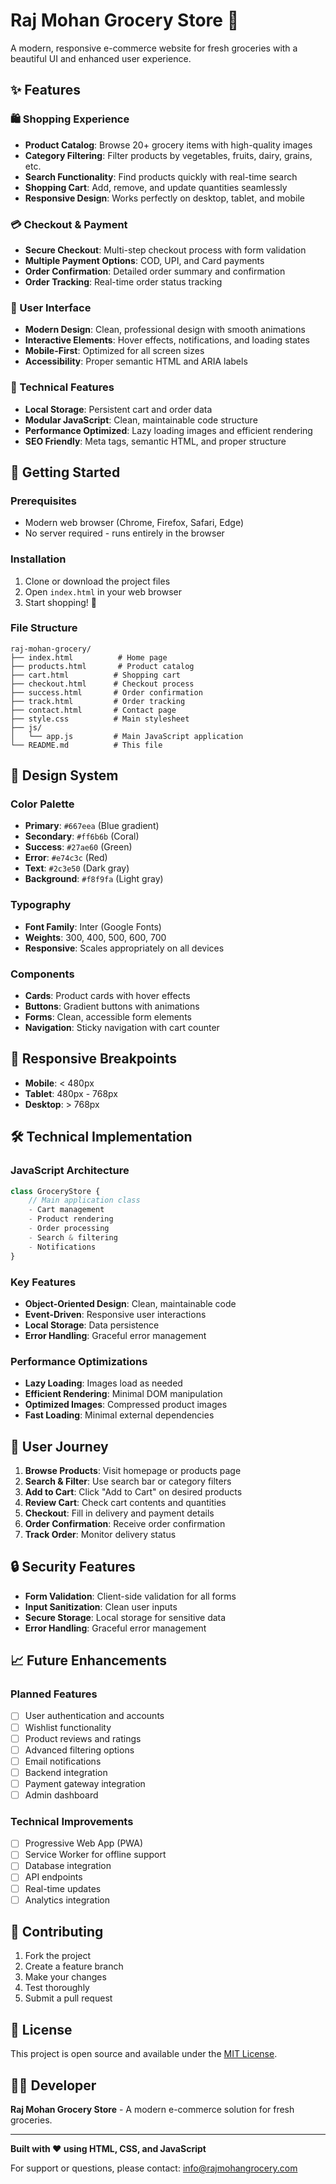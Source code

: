 # Raj Mohan Grocery Store 🛒

A modern, responsive e-commerce website for fresh groceries with a beautiful UI and enhanced user experience.

## ✨ Features

### 🛍️ Shopping Experience
- **Product Catalog**: Browse 20+ grocery items with high-quality images
- **Category Filtering**: Filter products by vegetables, fruits, dairy, grains, etc.
- **Search Functionality**: Find products quickly with real-time search
- **Shopping Cart**: Add, remove, and update quantities seamlessly
- **Responsive Design**: Works perfectly on desktop, tablet, and mobile

### 💳 Checkout & Payment
- **Secure Checkout**: Multi-step checkout process with form validation
- **Multiple Payment Options**: COD, UPI, and Card payments
- **Order Confirmation**: Detailed order summary and confirmation
- **Order Tracking**: Real-time order status tracking

### 📱 User Interface
- **Modern Design**: Clean, professional design with smooth animations
- **Interactive Elements**: Hover effects, notifications, and loading states
- **Mobile-First**: Optimized for all screen sizes
- **Accessibility**: Proper semantic HTML and ARIA labels

### 🔧 Technical Features
- **Local Storage**: Persistent cart and order data
- **Modular JavaScript**: Clean, maintainable code structure
- **Performance Optimized**: Lazy loading images and efficient rendering
- **SEO Friendly**: Meta tags, semantic HTML, and proper structure

## 🚀 Getting Started

### Prerequisites
- Modern web browser (Chrome, Firefox, Safari, Edge)
- No server required - runs entirely in the browser

### Installation
1. Clone or download the project files
2. Open `index.html` in your web browser
3. Start shopping! 🛒

### File Structure
```
raj-mohan-grocery/
├── index.html          # Home page
├── products.html       # Product catalog
├── cart.html          # Shopping cart
├── checkout.html      # Checkout process
├── success.html       # Order confirmation
├── track.html         # Order tracking
├── contact.html       # Contact page
├── style.css          # Main stylesheet
├── js/
│   └── app.js         # Main JavaScript application
└── README.md          # This file
```

## 🎨 Design System

### Color Palette
- **Primary**: `#667eea` (Blue gradient)
- **Secondary**: `#ff6b6b` (Coral)
- **Success**: `#27ae60` (Green)
- **Error**: `#e74c3c` (Red)
- **Text**: `#2c3e50` (Dark gray)
- **Background**: `#f8f9fa` (Light gray)

### Typography
- **Font Family**: Inter (Google Fonts)
- **Weights**: 300, 400, 500, 600, 700
- **Responsive**: Scales appropriately on all devices

### Components
- **Cards**: Product cards with hover effects
- **Buttons**: Gradient buttons with animations
- **Forms**: Clean, accessible form elements
- **Navigation**: Sticky navigation with cart counter

## 📱 Responsive Breakpoints

- **Mobile**: < 480px
- **Tablet**: 480px - 768px
- **Desktop**: > 768px

## 🛠️ Technical Implementation

### JavaScript Architecture
```javascript
class GroceryStore {
    // Main application class
    - Cart management
    - Product rendering
    - Order processing
    - Search & filtering
    - Notifications
}
```

### Key Features
- **Object-Oriented Design**: Clean, maintainable code
- **Event-Driven**: Responsive user interactions
- **Local Storage**: Data persistence
- **Error Handling**: Graceful error management

### Performance Optimizations
- **Lazy Loading**: Images load as needed
- **Efficient Rendering**: Minimal DOM manipulation
- **Optimized Images**: Compressed product images
- **Fast Loading**: Minimal external dependencies

## 🎯 User Journey

1. **Browse Products**: Visit homepage or products page
2. **Search & Filter**: Use search bar or category filters
3. **Add to Cart**: Click "Add to Cart" on desired products
4. **Review Cart**: Check cart contents and quantities
5. **Checkout**: Fill in delivery and payment details
6. **Order Confirmation**: Receive order confirmation
7. **Track Order**: Monitor delivery status

## 🔒 Security Features

- **Form Validation**: Client-side validation for all forms
- **Input Sanitization**: Clean user inputs
- **Secure Storage**: Local storage for sensitive data
- **Error Handling**: Graceful error management

## 📈 Future Enhancements

### Planned Features
- [ ] User authentication and accounts
- [ ] Wishlist functionality
- [ ] Product reviews and ratings
- [ ] Advanced filtering options
- [ ] Email notifications
- [ ] Backend integration
- [ ] Payment gateway integration
- [ ] Admin dashboard

### Technical Improvements
- [ ] Progressive Web App (PWA)
- [ ] Service Worker for offline support
- [ ] Database integration
- [ ] API endpoints
- [ ] Real-time updates
- [ ] Analytics integration

## 🤝 Contributing

1. Fork the project
2. Create a feature branch
3. Make your changes
4. Test thoroughly
5. Submit a pull request

## 📄 License

This project is open source and available under the [MIT License](LICENSE).

## 👨‍💻 Developer

**Raj Mohan Grocery Store** - A modern e-commerce solution for fresh groceries.

---

**Built with ❤️ using HTML, CSS, and JavaScript**

For support or questions, please contact: info@rajmohangrocery.com 